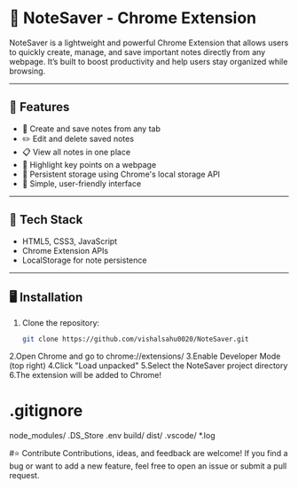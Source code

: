 # 📌 NoteSaver - Chrome Extension

NoteSaver is a lightweight and powerful Chrome Extension that allows users to quickly create, manage, and save important notes directly from any webpage. It’s built to boost productivity and help users stay organized while browsing.

---

## 🚀 Features

- 📝 Create and save notes from any tab
- ✏️ Edit and delete saved notes
- 📋 View all notes in one place
- 🌟 Highlight key points on a webpage
- 💾 Persistent storage using Chrome's local storage API
- 🧩 Simple, user-friendly interface

---

## 🔧 Tech Stack

- HTML5, CSS3, JavaScript
- Chrome Extension APIs
- LocalStorage for note persistence

---

## 🖥️ Installation

1. Clone the repository:
   ```bash
   git clone https://github.com/vishalsahu0020/NoteSaver.git
2.Open Chrome and go to chrome://extensions/
3.Enable Developer Mode (top right)
4.Click "Load unpacked"
5.Select the NoteSaver project directory
6.The extension will be added to Chrome!

# .gitignore
node_modules/
.DS_Store
.env
build/
dist/
.vscode/
*.log


#⭐ Contribute
Contributions, ideas, and feedback are welcome!
If you find a bug or want to add a new feature, feel free to open an issue or submit a pull request.
